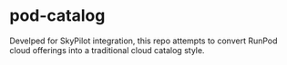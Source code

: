 # pod-catalog
Develped for SkyPilot integration, this repo attempts to convert RunPod cloud offerings into a traditional cloud catalog style.
